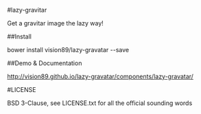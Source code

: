 #lazy-gravitar

Get a gravitar image the lazy way!

##Install

  bower install vision89/lazy-gravatar --save

##Demo & Documentation

  http://vision89.github.io/lazy-gravatar/components/lazy-gravatar/

#LICENSE

  BSD 3-Clause, see LICENSE.txt for all the official sounding words